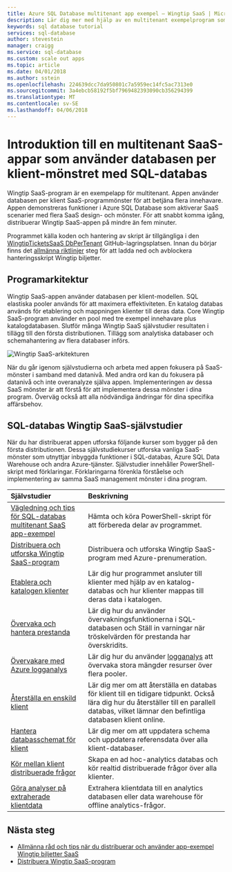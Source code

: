 ```yaml
---
title: Azure SQL Database multitenant app exempel – Wingtip SaaS | Microsoft Docs
description: Lär dig mer med hjälp av en multitenant exempelprogram som använder Azure SQL Database, Wingtip SaaS-exempel
keywords: sql database tutorial
services: sql-database
author: stevestein
manager: craigg
ms.service: sql-database
ms.custom: scale out apps
ms.topic: article
ms.date: 04/01/2018
ms.author: sstein
ms.openlocfilehash: 224639dcc7da950801c7a5959ec14fc5ac7313e0
ms.sourcegitcommit: 3a4ebcb58192f5bf7969482393090cb356294399
ms.translationtype: MT
ms.contentlocale: sv-SE
ms.lasthandoff: 04/06/2018
---
```

# <a name="introduction-to-a-multitenant-saas-app-that-uses-the-database-per-tenant-pattern-with-sql-database"></a>Introduktion till en multitenant SaaS-appar som använder databasen per klient-mönstret med SQL-databas

Wingtip SaaS-program är en exempelapp för multitenant. Appen använder databasen per klient SaaS-programmönster för att betjäna flera innehavare. Appen demonstreras funktioner i Azure SQL Database som aktiverar SaaS scenarier med flera SaaS design- och mönster. För att snabbt komma igång, distribuerar Wingtip SaaS-appen på mindre än fem minuter.

Programmet källa koden och hantering av skript är tillgängliga i den [WingtipTicketsSaaS DbPerTenant](https://github.com/Microsoft/WingtipTicketsSaaS-DbPerTenant) GitHub-lagringsplatsen. Innan du börjar finns det [allmänna riktlinjer](saas-tenancy-wingtip-app-guidance-tips.md) steg för att ladda ned och avblockera hanteringsskript Wingtip biljetter.

## <a name="application-architecture"></a>Programarkitektur

Wingtip SaaS-appen använder databasen per klient-modellen. SQL elastiska pooler används för att maximera effektiviteten. En katalog databas används för etablering och mappningen klienter till deras data. Core Wingtip SaaS-program använder en pool med tre exempel innehavare plus katalogdatabasen. Slutför många Wingtip SaaS självstudier resultaten i tillägg till den första distributionen. Tillägg som analytiska databaser och schemahantering av flera databaser införs.


![Wingtip SaaS-arkitekturen](media/saas-dbpertenant-wingtip-app-overview/app-architecture.png)


När du går igenom självstudierna och arbeta med appen fokusera på SaaS-mönster i samband med datanivå. Med andra ord kan du fokusera på datanivå och inte overanalyze själva appen. Implementeringen av dessa SaaS mönster är att förstå för att implementera dessa mönster i dina program. Överväg också att alla nödvändiga ändringar för dina specifika affärsbehov.

## <a name="sql-database-wingtip-saas-tutorials"></a>SQL-databas Wingtip SaaS-självstudier

När du har distribuerat appen utforska följande kurser som bygger på den första distributionen. Dessa självstudiekurser utforska vanliga SaaS-mönster som utnyttjar inbyggda funktioner i SQL-databas, Azure SQL Data Warehouse och andra Azure-tjänster. Självstudier innehåller PowerShell-skript med förklaringar. Förklaringarna förenkla förståelse och implementering av samma SaaS management mönster i dina program.


| Självstudier | Beskrivning |
|:--|:--|
| [Vägledning och tips för SQL-databas multitenant SaaS app-exempel](saas-tenancy-wingtip-app-guidance-tips.md) | Hämta och köra PowerShell-skript för att förbereda delar av programmet. |
|[Distribuera och utforska Wingtip SaaS-program](saas-dbpertenant-get-started-deploy.md)|  Distribuera och utforska Wingtip SaaS-program med Azure-prenumeration. |
|[Etablera och katalogen klienter](saas-dbpertenant-provision-and-catalog.md)| Lär dig hur programmet ansluter till klienter med hjälp av en katalog-databas och hur klienter mappas till deras data i katalogen. |
|[Övervaka och hantera prestanda](saas-dbpertenant-performance-monitoring.md)| Lär dig hur du använder övervakningsfunktionerna i SQL-databasen och Ställ in varningar när tröskelvärden för prestanda har överskridits. |
|[Övervakare med Azure logganalys](saas-dbpertenant-log-analytics.md) | Lär dig hur du använder [logganalys](../log-analytics/log-analytics-overview.md) att övervaka stora mängder resurser över flera pooler. |
|[Återställa en enskild klient](saas-dbpertenant-restore-single-tenant.md)| Lär dig mer om att återställa en databas för klient till en tidigare tidpunkt. Också lära dig hur du återställer till en parallell databas, vilket lämnar den befintliga databasen klient online. |
|[Hantera databasschemat för klient](saas-tenancy-schema-management.md)| Lär dig mer om att uppdatera schema och uppdatera referensdata över alla klient-databaser. |
|[Kör mellan klient distribuerade frågor](saas-tenancy-cross-tenant-reporting.md) | Skapa en ad hoc-analytics databas och kör realtid distribuerade frågor över alla klienter.  |
|[Göra analyser på extraherade klientdata](saas-tenancy-tenant-analytics.md) | Extrahera klientdata till en analytics databasen eller data warehouse för offline analytics-frågor. |


## <a name="next-steps"></a>Nästa steg

- [Allmänna råd och tips när du distribuerar och använder app-exempel Wingtip biljetter SaaS](saas-tenancy-wingtip-app-guidance-tips.md)
- [Distribuera Wingtip SaaS-program](saas-dbpertenant-get-started-deploy.md)
